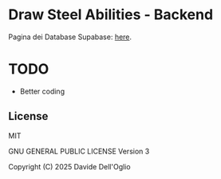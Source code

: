 # Draw Steel Abilities - Backend

Pagina dei Database Supabase: [here](https://supabase.com/dashboard/project/cyepkbpgiptnjpkzzjmc). 

# TODO

- Better coding

## License

MIT

GNU GENERAL PUBLIC LICENSE Version 3

Copyright (C) 2025 Davide Dell'Oglio
